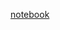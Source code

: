 [notebook](https://databricks-prod-cloudfront.cloud.databricks.com/public/4027ec902e239c93eaaa8714f173bcfc/3815844402729341/489531703268791/1996703531307881/latest.html)